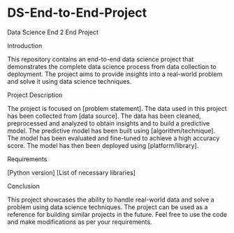 # DS-End-to-End-Project
Data Science End 2 End Project

Introduction

This repository contains an end-to-end data science project that demonstrates the complete data science process from data collection to deployment. The project aims to provide insights into a real-world problem and solve it using data science techniques.

Project Description

The project is focused on [problem statement]. The data used in this project has been collected from [data source]. The data has been cleaned, preprocessed and analyzed to obtain insights and to build a predictive model. The predictive model has been built using [algorithm/technique]. The model has been evaluated and fine-tuned to achieve a high accuracy score. The model has then been deployed using [platform/library].

Requirements

[Python version]
[List of necessary libraries]

Conclusion

This project showcases the ability to handle real-world data and solve a problem using data science techniques. The project can be used as a reference for building similar projects in the future. Feel free to use the code and make modifications as per your requirements.

